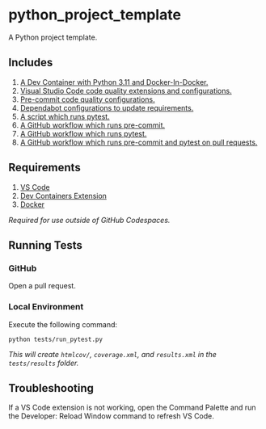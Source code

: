 # python_project_template

A Python project template.

## Includes

1. [A Dev Container with Python 3.11 and Docker-In-Docker.](.devcontainer/devcontainer.json)
1. [Visual Studio Code code quality extensions and configurations.](.devcontainer/devcontainer.json#L14-L58)
1. [Pre-commit code quality configurations.](.pre-commit-config.yaml)
1. [Dependabot configurations to update requirements.](.github/dependabot.yml)
1. [A script which runs pytest.](tests/run_pytest.py)
1. [A GitHub workflow which runs pre-commit.](.github/workflows/pre_commit.yml)
1. [A GitHub workflow which runs pytest.](.github/workflows/pytest.yml)
1. [A GitHub workflow which runs pre-commit and pytest on pull requests.](.github/workflows/pr.yml)

## Requirements

1. [VS Code](https://code.visualstudio.com/)
1. [Dev Containers Extension](https://marketplace.visualstudio.com/items?itemName=ms-vscode-remote.remote-containers)
1. [Docker](https://www.docker.com/)

*Required for use outside of GitHub Codespaces.*

## Running Tests

### GitHub

Open a pull request.

### Local Environment

Execute the following command:

```shell
python tests/run_pytest.py
```

*This will create `htmlcov/`, `coverage.xml`, and `results.xml` in the `tests/results`
folder.*

## Troubleshooting

If a VS Code extension is not working, open the Command Palette and run the Developer:
Reload Window command to refresh VS Code.

